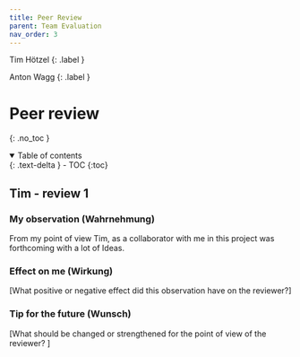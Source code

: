 ```yaml
---
title: Peer Review
parent: Team Evaluation
nav_order: 3
---
```


Tim Hötzel
{: .label }

Anton Wagg
{: .label }

# Peer review
{: .no_toc }

<details open markdown="block">
  <summary>
    Table of contents
  </summary>
  {: .text-delta }
- TOC
{:toc}
</details>

## Tim - review 1

### My observation (Wahrnehmung)

From my point of view Tim, as a collaborator with me in this project was forthcoming with a lot of Ideas. 

### Effect on me (Wirkung)

[What positive or negative effect did this observation have on the reviewer?]

### Tip for the future (Wunsch)

[What should be changed or strengthened for the point of view of the reviewer? ]